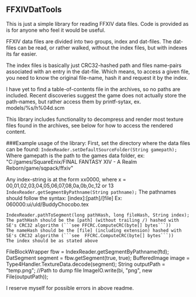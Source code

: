 ## FFXIVDatTools
This is just a simple library for reading FFXIV data files.
Code is provided as is for anyone who feel it would be useful.

FFXIV data files are divided into two groups, index and dat-files.
The dat-files can be read, or rather walked, without the index files, but with indexes its far easier.

The index files is basically just CRC32-hashed path and files name-pairs associated with an entry in the dat-file.
Which means, to access a given file, you need to know the original file-name, hash it and request it by the index.

I have yet to find a table-of-contents file in the archives, so no paths are included.
Recent discoveries suggest the game does not actually store the path-names, but rather access them by printf-sytax, ex. models/%s/h%04d.scm


This library includes functionality to decompress and render most texture files found in the archives, see below for how to access the rendered content.


###Example usage of the library:
First, set the directory where the data files can be found:
```IndexReader.setDefaultSourceFolder(String gamepath);```
Where gamepath is the path to the games data folder, ex: "C:/games/SquareEnix/FINAL FANTASY XIV - A Realm Reborn/game/sqpack/ffxiv"

Any index-string is at the form xx0000, where x = 00,01,02,03,04,05,06,07,08,0a,0b,0c,12 or 13
```IndexReader.getSegmentByPathname(String pathname);```
The pathnames should follow the syntax:  [index]:[path]/[file]
Ex: 060000:ui/uld/BuddyChocobo.tex

```
IndexReader.pathToSegment(long pathHash, long fileHash, String index);
The pathHash should be the [path] (without trailing /) hashed with SE's CRC32 algorithm (```see FFCRC.ComputeCRC(byte[] bytes```))
The nameHash should be the [file] (including extension) hashed with SE's CRC32 algorithm (```see  FFCRC.ComputeCRC(byte[] bytes```))
The index should be as stated above
```

FileBlockWrapper fbw = IndexReader.getSegmentByPathname(ftd);
DatSegment segment = fbw.getSegment(true, true);
BufferedImage image = Type4Handler.TextureData.decode(segment);
String outputPath = "temp.png"; //Path to dump file
ImageIO.write(bi, "png", new File(outputPath));







I reserve myself for possible errors in above readme.